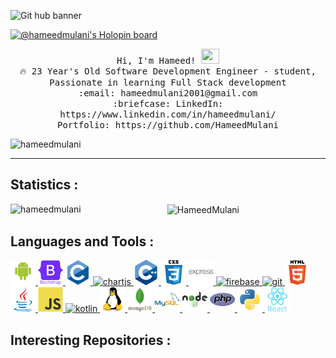 
<!-- <img src="https://user-images.githubusercontent.com/55029779/128985899-81d4fb98-2260-434a-96d5-39f8249484bf.png" height="350px"> -->
<!-- ![Git hub banner (1)](https://user-images.githubusercontent.com/55029779/128985899-81d4fb98-2260-434a-96d5-39f8249484bf.png) -->
![Git hub banner](https://github.com/user-attachments/assets/65e840a0-d493-42a6-a665-2890908888f1)

<!-- holopin -->
[![@hameedmulani's Holopin board](https://holopin.me/hameedmulani)](https://holopin.io/@hameedmulani)
<p align="center">
  <samp>
    Hi, I'm Hameed! <img src="https://github.com/TheDudeThatCode/TheDudeThatCode/blob/master/Assets/Hi.gif" width="29px" height="24px"> <br>
    🔥 23 Year's Old Software Development Engineer - student, Passionate in learning Full Stack development  <br>
<!--     :sparkles: I’m currently working on web Based Project <br>
    :notebook: I’m currently learning JavaScript and its Frameworks💻<br> -->
    :email:	hameedmulani2001@gmail.com <br>
    :briefcase: LinkedIn: https://www.linkedin.com/in/hameedmulani/ <br>
                Portfolio: https://github.com/HameedMulani
   <p align="left"> <img src="https://komarev.com/ghpvc/?username=hameedmulani&label=Profile%20views&color=0e75b6&style=flat" alt="hameedmulani" /> </p>
       <!--     :art: Portfolio: https://saadpasta.github.io <br> -->
  </samp>
</p>
 <hr></hr>
<!-- 
<h3 align="center">A student, passionate in learning Full Stack development</h3> -->

<!-- <p align="left"> <img src="https://komarev.com/ghpvc/?username=hameedmulani&label=Profile%20views&color=0e75b6&style=flat" alt="hameedmulani" /> </p>
![Hameed's GitHub stats](https://github-readme-stats.vercel.app/api?username=HameedMulani&show_icons=true&hide=contribs,prs)
- 🔭 I’m currently working on **Travel Map app project in (NodeJs)**

- 🌱 I’m currently learning **full stack development**

- 👯 I’m looking to collaborate on **DSA Problem Solving**

- 👨‍💻 All of my projects are available at [https://github.com/HameedMulani](https://github.com/HameedMulani)

- 📫 How to reach me **technicalhameed1991@gmail.com**
 -->
<!-- <h3 align="left">Connect with me:</h3>
<p align="left">
<a href="https://www.linkedin.com/in/hameedmulani/" target="blank"><img align="center" src="https://raw.githubusercontent.com/rahuldkjain/github-profile-readme-generator/master/src/images/icons/Social/linked-in-alt.svg" alt="hameed mulani" height="30" width="40" /></a> -->
<!-- <a href="https://fb.com/hameed mulani" target="blank"><img align="center" src="https://raw.githubusercontent.com/rahuldkjain/github-profile-readme-generator/master/src/images/icons/Social/facebook.svg" alt="hameed mulani" height="30" width="40" /></a>
<a href="https://www.hackerrank.com/hameed mulani" target="blank"><img align="center" src="https://raw.githubusercontent.com/rahuldkjain/github-profile-readme-generator/master/src/images/icons/Social/hackerrank.svg" alt="hameed mulani" height="30" width="40" /></a>
<a href="https://www.leetcode.com/hameed mulani" target="blank"><img align="center" src="https://raw.githubusercontent.com/rahuldkjain/github-profile-readme-generator/master/src/images/icons/Social/leet-code.svg" alt="hameed mulani" height="30" width="40" /></a> -->
</p>

<h2>Statistics :</h2>
<p><img align="left" src="https://github-readme-stats.vercel.app/api/top-langs?username=hameedmulani&show_icons=true&locale=en&layout=compact" alt="hameedmulani" /></p>

<p align="center"><img align="center" src="https://github-readme-streak-stats.herokuapp.com/?user=HameedMulani&" alt="HameedMulani" /></p>

<!-- <h2>Interesting Repositories :</h2> -->

<!-- <a href="https://github.com/HameedMulani/sorting_algorithm_visualiser" style="width:50%">
  <img align="center" src="https://github-readme-stats.vercel.app/api/pin/?username=HameedMulani&repo=sorting_algorithm_visualiser&theme=radical" />
</a>
<a href="https://github.com/HameedMulani/Jarvis-Virtual-assistant" style="width:50%">
  <img align="center" src="https://github-readme-stats.vercel.app/api/pin/?username=HameedMulani&repo=Jarvis-Virtual-assistant&theme=radical" />
</a> -->


<h2 align="left">Languages and Tools :</h2>
<p align="left"> <a href="https://developer.android.com" target="_blank"> <img src="https://raw.githubusercontent.com/devicons/devicon/master/icons/android/android-original-wordmark.svg" alt="android" width="40" height="40"/> </a> <a href="https://getbootstrap.com" target="_blank"> <img src="https://raw.githubusercontent.com/devicons/devicon/master/icons/bootstrap/bootstrap-plain-wordmark.svg" alt="bootstrap" width="40" height="40"/> </a> <a href="https://www.cprogramming.com/" target="_blank"> <img src="https://raw.githubusercontent.com/devicons/devicon/master/icons/c/c-original.svg" alt="c" width="40" height="40"/> </a> <a href="https://www.chartjs.org" target="_blank"> <img src="https://www.chartjs.org/media/logo-title.svg" alt="chartjs" width="40" height="40"/> </a> <a href="https://www.w3schools.com/cpp/" target="_blank"> <img src="https://raw.githubusercontent.com/devicons/devicon/master/icons/cplusplus/cplusplus-original.svg" alt="cplusplus" width="40" height="40"/> </a> <a href="https://www.w3schools.com/css/" target="_blank"> <img src="https://raw.githubusercontent.com/devicons/devicon/master/icons/css3/css3-original-wordmark.svg" alt="css3" width="40" height="40"/> </a> <a href="https://expressjs.com" target="_blank"> <img src="https://raw.githubusercontent.com/devicons/devicon/master/icons/express/express-original-wordmark.svg" alt="express" width="40" height="40"/> </a> <a href="https://firebase.google.com/" target="_blank"> <img src="https://www.vectorlogo.zone/logos/firebase/firebase-icon.svg" alt="firebase" width="40" height="40"/> </a> <a href="https://git-scm.com/" target="_blank"> <img src="https://www.vectorlogo.zone/logos/git-scm/git-scm-icon.svg" alt="git" width="40" height="40"/> </a> <a href="https://www.w3.org/html/" target="_blank"> <img src="https://raw.githubusercontent.com/devicons/devicon/master/icons/html5/html5-original-wordmark.svg" alt="html5" width="40" height="40"/> </a> <a href="https://www.java.com" target="_blank"> <img src="https://raw.githubusercontent.com/devicons/devicon/master/icons/java/java-original.svg" alt="java" width="40" height="40"/> </a> <a href="https://developer.mozilla.org/en-US/docs/Web/JavaScript" target="_blank"> <img src="https://raw.githubusercontent.com/devicons/devicon/master/icons/javascript/javascript-original.svg" alt="javascript" width="40" height="40"/> </a> <a href="https://kotlinlang.org" target="_blank"> <img src="https://www.vectorlogo.zone/logos/kotlinlang/kotlinlang-icon.svg" alt="kotlin" width="40" height="40"/> </a> <a href="https://www.linux.org/" target="_blank"> <img src="https://raw.githubusercontent.com/devicons/devicon/master/icons/linux/linux-original.svg" alt="linux" width="40" height="40"/> </a> <a href="https://www.mongodb.com/" target="_blank"> <img src="https://raw.githubusercontent.com/devicons/devicon/master/icons/mongodb/mongodb-original-wordmark.svg" alt="mongodb" width="40" height="40"/> </a> <a href="https://www.mysql.com/" target="_blank"> <img src="https://raw.githubusercontent.com/devicons/devicon/master/icons/mysql/mysql-original-wordmark.svg" alt="mysql" width="40" height="40"/> </a> <a href="https://nodejs.org" target="_blank"> <img src="https://raw.githubusercontent.com/devicons/devicon/master/icons/nodejs/nodejs-original-wordmark.svg" alt="nodejs" width="40" height="40"/> </a> <a href="https://www.php.net" target="_blank"> <img src="https://raw.githubusercontent.com/devicons/devicon/master/icons/php/php-original.svg" alt="php" width="40" height="40"/> </a> <a href="https://www.python.org" target="_blank"> <img src="https://raw.githubusercontent.com/devicons/devicon/master/icons/python/python-original.svg" alt="python" width="40" height="40"/> </a> <a href="https://reactjs.org/" target="_blank"> <img src="https://raw.githubusercontent.com/devicons/devicon/master/icons/react/react-original-wordmark.svg" alt="react" width="40" height="40"/> </a> </p>
<h2>Interesting Repositories :</h2>
